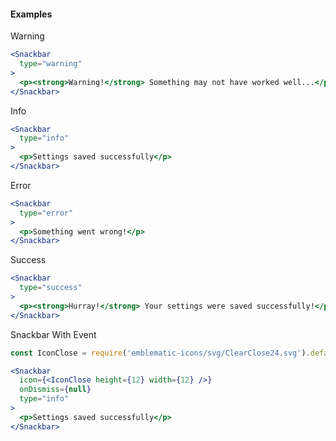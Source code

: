 #### **Examples** ####

Warning
```jsx
<Snackbar
  type="warning"
>
  <p><strong>Warning!</strong> Something may not have worked well...</p>
</Snackbar>
```

Info
```jsx
<Snackbar
  type="info"
>
  <p>Settings saved successfully</p>
</Snackbar>
```

Error
```jsx
<Snackbar
  type="error"
>
  <p>Something went wrong!</p>
</Snackbar>
```

Success
```jsx
<Snackbar
  type="success"
>
  <p><strong>Hurray!</strong> Your settings were saved successfully!</p>
</Snackbar>
```

Snackbar With Event
```jsx
const IconClose = require('emblematic-icons/svg/ClearClose24.svg').default;

<Snackbar
  icon={<IconClose height={12} width={12} />}
  onDismiss={null}
  type="info"
>
  <p>Settings saved successfully</p>
</Snackbar>
```

